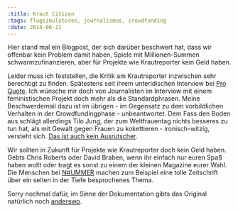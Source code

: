 ```yaml
---
:title: Kraut Citizen
:tags: flugsimulatoren, journalismus, crowdfunding
:date: 2014-06-11
---
```


Hier stand mal ein Blogpost, der sich darüber beschwert hat, dass wir offenbar kein Problem damit haben, Spiele mit Millionen-Summen schwarmzufinanzieren, aber für Projekte wie Krautreporter kein Geld haben.

Leider muss ich feststellen, die Kritik am Krautreporter inzwischen sehr berechtigt zu finden. Spätestens seit ihrem unteridischen Interview bei [Pro Quote](http://www.pro-quote.de/interview-mit-chefredakteur-von-krautreporter-de-ein-versaeumnis/). Ich wünsche mir doch von Journalisten im Interview mit einem feministischen Projekt doch mehr als die Standardphrasen. Meine Beschwerdemail dazu ist im übrigen - im Gegensatz zu dem vorbildlichen Verhalten in der Crowdfundingphase - unbeantwortet. Dem Fass den Boden aus schlägt allerdings Tilo Jung, der zum Weltfrauentag nichts besseres zu tun hat, als mit Gewalt gegen Frauen zu kokettieren - ironisch-witzig, versteht sich. [Das ist auch kein Ausrutscher](http://www.leitmedium.de/2014/06/30/meine-laudatio-fuer-jungnaiv-die-konservative-konterrevolution-hat-youtube-erreicht/).

Wir sollten in Zukunft für Projekte wie Krautreporter doch kein Geld haben. Gebts Chris Roberts oder David Braben, wenn ihr einfach nur euren Spaß haben wollt oder tragt es sonst zu einem der kleinen Magazine eurer Wahl. Die Menschen bei [N#UMMER](https://nummer-magazin.de/) machen zum Beispiel eine tolle Zeitschrift über ein selten in der Tiefe besprochenes Thema.

Sorry nochmal dafür, im Sinne der Dokumentation gibts das Original natürlich noch [anderswo](https://github.com/skade/skade.me/blob/3d0c3152a951d48c5fedaa54d3277aaf07389310/source/blog/2014-06-11-kraut-citizen.html.markdown).
